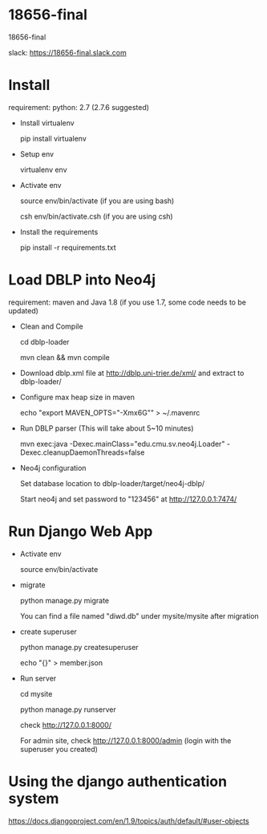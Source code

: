 # 18656-final
18656-final


slack: https://18656-final.slack.com

# Install

requirement:
  python: 2.7 (2.7.6 suggested)

- Install virtualenv

  pip install virtualenv

- Setup env

  virtualenv env

- Activate env

  source env/bin/activate (if you are using bash)

  csh env/bin/activate.csh (if you are using csh)

- Install the requirements

  pip install -r requirements.txt

# Load DBLP into Neo4j

requirement:
  maven and Java 1.8 (if you use 1.7, some code needs to be updated)

- Clean and Compile

  cd dblp-loader

  mvn clean && mvn compile

- Download dblp.xml file at http://dblp.uni-trier.de/xml/ and extract to dblp-loader/

- Configure max heap size in maven

  echo "export MAVEN_OPTS=\"-Xmx6G\"" > ~/.mavenrc

- Run DBLP parser (This will take about 5~10 minutes)
  
  mvn exec:java -Dexec.mainClass="edu.cmu.sv.neo4j.Loader" -Dexec.cleanupDaemonThreads=false

- Neo4j configuration

  Set database location to dblp-loader/target/neo4j-dblp/

  Start neo4j and set password to "123456" at http://127.0.0.1:7474/

# Run Django Web App

- Activate env

  source env/bin/activate


- migrate
  
  python manage.py migrate

  You can find a file named "diwd.db" under mysite/mysite after migration

- create superuser

  python manage.py createsuperuser

  echo "{}" > member.json

- Run server

  cd mysite

  python manage.py runserver

  check http://127.0.0.1:8000/

  For admin site, check http://127.0.0.1:8000/admin  (login with the superuser you created)


# Using the django authentication system

  https://docs.djangoproject.com/en/1.9/topics/auth/default/#user-objects
